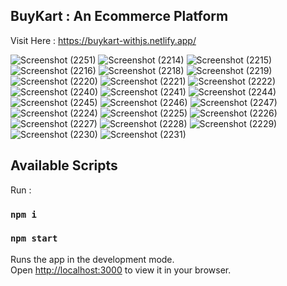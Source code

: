 ## BuyKart : An Ecommerce Platform

Visit Here : https://buykart-withjs.netlify.app/

![Screenshot (2251)](https://user-images.githubusercontent.com/76126067/230479237-b6b22309-1726-4f62-9f1a-ce8a3becbe7c.png)
![Screenshot (2214)](https://user-images.githubusercontent.com/76126067/230479265-db63a32d-581c-493f-adef-ce29e7fa2c2e.png)
![Screenshot (2215)](https://user-images.githubusercontent.com/76126067/230479271-9939e226-4675-4f01-bbca-5fba9b7163c1.png)
![Screenshot (2216)](https://user-images.githubusercontent.com/76126067/230479284-47b718e2-2900-498c-bf5a-348e9e37dd47.png)
![Screenshot (2218)](https://user-images.githubusercontent.com/76126067/230479293-596b7786-74a3-4696-969c-2ac9623d8c1a.png)
![Screenshot (2219)](https://user-images.githubusercontent.com/76126067/230479301-c6ab034f-a222-42cb-ae47-e5aefb1f401f.png)
![Screenshot (2220)](https://user-images.githubusercontent.com/76126067/230479325-491ae15f-bce5-437a-b094-d6628f6f99b8.png)
![Screenshot (2221)](https://user-images.githubusercontent.com/76126067/230479332-4de3946d-a843-474e-ae9a-0cc02a351988.png)
![Screenshot (2222)](https://user-images.githubusercontent.com/76126067/230479340-98e729e2-8aee-4d88-b4c4-3f1cba5d144c.png)
![Screenshot (2240)](https://user-images.githubusercontent.com/76126067/230479386-3c950188-98f2-437d-accf-7bc7bf650fc1.png)
![Screenshot (2241)](https://user-images.githubusercontent.com/76126067/230479406-3bc77504-20b6-484c-94e5-6dad3d93c0e6.png)
![Screenshot (2244)](https://user-images.githubusercontent.com/76126067/230479429-7b271c10-4858-408c-84ae-0d92ff7732dd.png)
![Screenshot (2245)](https://user-images.githubusercontent.com/76126067/230479450-d3211082-c274-43d5-b28f-f190fd0376be.png)
![Screenshot (2246)](https://user-images.githubusercontent.com/76126067/230479459-9d4141c9-e5a8-44a9-a793-e06dbf9c0fc2.png)
![Screenshot (2247)](https://user-images.githubusercontent.com/76126067/230479465-4f720033-2fb3-49c2-8005-8f813fe50096.png)
![Screenshot (2224)](https://user-images.githubusercontent.com/76126067/230479486-fb49e99a-8771-4615-8bdb-7a8fb3911b18.png)
![Screenshot (2225)](https://user-images.githubusercontent.com/76126067/230479562-665dedfe-71dc-4ff2-aa1c-9ff2c256244c.png)
![Screenshot (2226)](https://user-images.githubusercontent.com/76126067/230479568-e5566633-9a6c-4874-a25a-fb37936dfe3b.png)
![Screenshot (2227)](https://user-images.githubusercontent.com/76126067/230479576-757b2da0-7323-43ff-b628-3cbdcea71640.png)
![Screenshot (2228)](https://user-images.githubusercontent.com/76126067/230479590-ebac118a-7bab-4922-8763-2eaf8dd55709.png)
![Screenshot (2229)](https://user-images.githubusercontent.com/76126067/230479601-eea9a23d-d674-4517-b79a-73404ff9c459.png)
![Screenshot (2230)](https://user-images.githubusercontent.com/76126067/230479605-9e904922-2bd6-4127-b8ea-381d1adc4dc7.png)
![Screenshot (2231)](https://user-images.githubusercontent.com/76126067/230479610-a2c8087b-aff8-4377-8fe3-7bec6ee7c87b.png)


## Available Scripts
Run : 
### `npm i`
### `npm start`

Runs the app in the development mode.\
Open [http://localhost:3000](http://localhost:3000) to view it in your browser.


